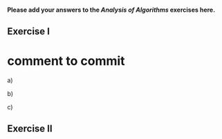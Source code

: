 #### Please add your answers to the ***Analysis of  Algorithms*** exercises here.

## Exercise I
# comment to commit
a)


b)


c)

## Exercise II


